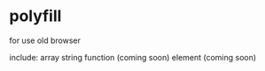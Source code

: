 # polyfill
for use old browser 

include:
  array
  string
  function (coming soon)
  element  (coming soon)
